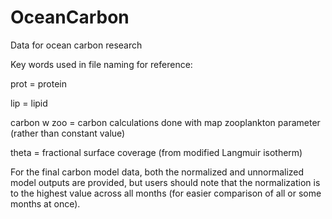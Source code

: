 # OceanCarbon
Data for ocean carbon research

Key words used in file naming for reference:

prot = protein

lip = lipid

carbon w zoo = carbon calculations done with map zooplankton parameter (rather than constant value)

theta = fractional surface coverage (from modified Langmuir isotherm)

For the final carbon model data, both the normalized and unnormalized model outputs are provided, but users should note that the normalization is to the highest value across all months (for easier comparison of all or some months at once).
